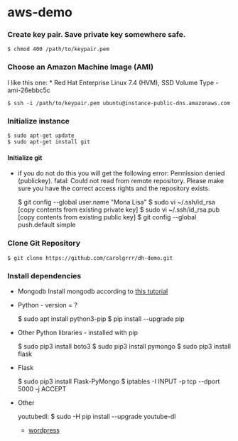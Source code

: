 # aws-demo


### Create key pair. Save private key somewhere safe.
`$ chmod 400 /path/to/keypair.pem`

### Choose an Amazon Machine Image (AMI)
I like this one:
	* Red Hat Enterprise Linux 7.4 (HVM), SSD Volume Type - ami-26ebbc5c

	$ ssh -i /path/to/keypair.pem ubuntu@instance-public-dns.amazonaws.com

### Initialize instance
	$ sudo apt-get update
	$ sudo apt-get install git

#### Initialize git
* if you do not do this you will get the following error: Permission denied (publickey). fatal: Could not read from remote repository. Please make sure you have the correct access rights and the repository exists.

	$ git config --global user.name "Mona Lisa"
	$ sudo vi ~/.ssh/id_rsa [copy contents from existing private key]
	$ sudo vi ~/.ssh/id_rsa.pub [copy contents from existing public key]
	$ git config --global push.default simple

### Clone Git Repository
	$ git clone https://github.com/carolgrrr/dh-demo.git

### Install dependencies
* Mongodb 
	Install mongodb according to [this tutorial](https://www.howtoforge.com/tutorial/install-mongodb-on-ubuntu-16.04/)
* Python - version  = ?

	$ sudo apt install python3-pip
	$ pip install --upgrade pip

* Other Python libraries - installed with pip

	$ sudo pip3 install boto3
	$ sudo pip3 install pymongo
	$ sudo pip3 install flask

* Flask

	$ sudo pip3 install Flask-PyMongo
	$ iptables -I INPUT -p tcp --dport 5000 -j ACCEPT

* Other

	youtubedl: $ sudo -H pip install --upgrade youtube-dl	
	* [wordpress](https://www.tecmint.com/install-wordpress-on-ubuntu-16-04-with-lamp/)
